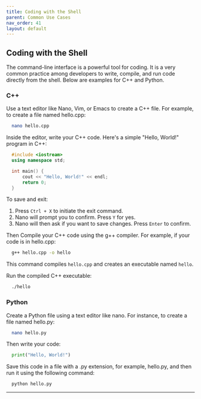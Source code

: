 ```yaml
---
title: Coding with the Shell
parent: Common Use Cases
nav_order: 41
layout: default
---
```


## Coding with the Shell

The command-line interface is a powerful tool for coding. It is a very common practice among developers to write, compile, and run code directly from the shell. Below are examples for C++ and Python.

### C++

Use a text editor like Nano, Vim, or Emacs to create a C++ file.
For example, to create a file named hello.cpp:

```bash
  nano hello.cpp
```

Inside the editor, write your C++ code. Here's a simple "Hello, World!" program in C++:

```c++
  #include <iostream>
  using namespace std;

  int main() {
      cout << "Hello, World!" << endl;
      return 0;
  }
```

To save and exit:

1. Press `Ctrl + X` to initiate the exit command.
2. Nano will prompt you to confirm. Press `Y` for yes.
3. Nano will then ask if you want to save changes. Press `Enter` to confirm.

Then Compile your C++ code using the g++ compiler.
For example, if your code is in hello.cpp:

```bash
  g++ hello.cpp -o hello
```

This command compiles `hello.cpp` and creates an executable named `hello`.

Run the compiled C++ executable:

```bash
  ./hello
```

### Python

Create a Python file using a text editor like nano.
For instance, to create a file named hello.py:

```bash
  nano hello.py
```

Then write your code:

```python
  print("Hello, World!")
```

Save this code in a file with a .py extension, for example, hello.py, and then run it using the following command:

```bash
  python hello.py
```

<!-- ### ``

- Description:

- Example usage:

  ```bash

  ``` -->

---
